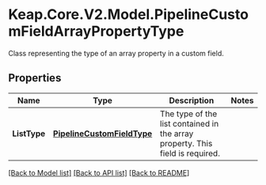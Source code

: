 # Keap.Core.V2.Model.PipelineCustomFieldArrayPropertyType
Class representing the type of an array property in a custom field.

## Properties

Name | Type | Description | Notes
------------ | ------------- | ------------- | -------------
**ListType** | [**PipelineCustomFieldType**](PipelineCustomFieldType.md) | The type of the list contained in the array property. This field is required. | 

[[Back to Model list]](../README.md#documentation-for-models) [[Back to API list]](../README.md#documentation-for-api-endpoints) [[Back to README]](../README.md)

